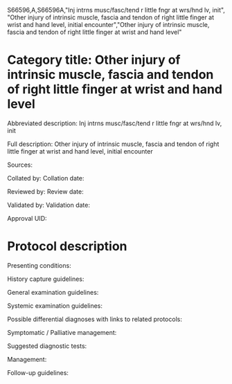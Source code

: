S66596,A,S66596A,"Inj intrns musc/fasc/tend r little fngr at wrs/hnd lv, init", "Other injury of intrinsic muscle, fascia and tendon of right little finger at wrist and hand level, initial encounter","Other injury of intrinsic muscle, fascia and tendon of right little finger at wrist and hand level"
# Category title: Other injury of intrinsic muscle, fascia and tendon of right little finger at wrist and hand level

Abbreviated description: Inj intrns musc/fasc/tend r little fngr at wrs/hnd lv, init

Full description: Other injury of intrinsic muscle, fascia and tendon of right little finger at wrist and hand level, initial encounter

Sources:

Collated by:
Collation date:

Reviewed by:
Review date:

Validated by:
Validation date:

Approval UID:

# Protocol description

Presenting conditions:

History capture guidelines:

General examination guidelines:

Systemic examination guidelines:

Possible differential diagnoses with links to related protocols:

Symptomatic / Palliative management:

Suggested diagnostic tests:

Management:

Follow-up guidelines:
